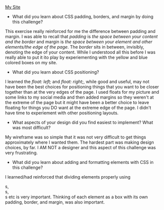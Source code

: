 [My Site](http://kb-diangelo.github.io/index.html)

* What did you learn about CSS padding, borders, and margin by doing this challenge?

This exercise really reinforced for me the difference between padding and margin. I was able to recall that *padding* is *the space between your content and the border* and margin is *the space between your element and other elements/the edge of the page*. The *border* sits in between, invisibly, denoting the edge of your content. While I understood all this before I was really able to put it ito play by experiementing with the yellow and blue colored boxes on my site.

* What did you learn about CSS positioning?

I learned the *float: left;* and *float: right;*, while good and useful, may not have been the best choices for positioning things that you want to be closer together than at the very edges of the page. I used floats for my picture and some links to my social media and then added margins so they weren't at the extreme of the page but it might have been a better choice to leave floating for things you DO want at the extreme edge of the page. I didn't have time to experiement with other positioning layouts.

* What aspects of your design did you find easiest to implement? What was most difficult?

My wireframe was so simple that it was not very difficult to get things approximately where I wanted them. The hardest part was making design choices, by far. I AM NOT a designer and this aspect of this challenge was very frustrating.

* What did you learn about adding and formatting elements with CSS in this challenge?

I learned/had reinforced that dividing elements properly using <div>s, <section>s, <aside>s etc is very important. Thinking of each element as a box with its own padding, border, and margin, was also important. 
